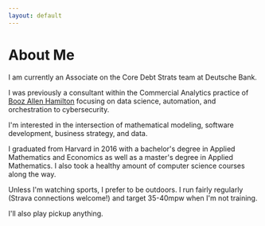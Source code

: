 ```yaml
---
layout: default
---
```

# About Me

I am currently an Associate on the Core Debt Strats team at Deutsche Bank. 

I was previously a consultant within the Commercial Analytics practice
of [Booz Allen Hamilton](https://www.boozallen.com/) focusing on data 
science, automation, and orchestration to cybersecurity. 

I'm interested in the intersection of mathematical modeling, software
development, business strategy, and data.

I graduated from Harvard in 2016 with a bachelor's degree in Applied
Mathematics and Economics as well as a master's degree in Applied Mathematics.
I also took a healthy amount of computer science courses along the way.

Unless I'm watching sports, I prefer to be outdoors. I run fairly regularly
(Strava connections welcome!) and target 35-40mpw when I'm not training. 

I'll also play pickup anything.
